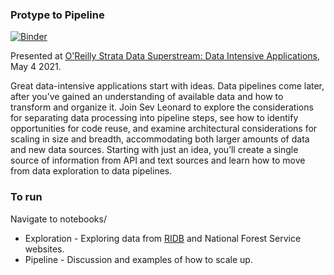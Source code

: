 ### Protype to Pipeline  
[![Binder](https://mybinder.org/badge_logo.svg)](https://mybinder.org/v2/gh/gizm00/strata_2021/main)  

Presented at [O'Reilly Strata Data Superstream: Data Intensive Applications](https://learning.oreilly.com/attend/strata-data-superstream-series-creating-data-intensive-applications/0636920053192/0636920053191/), May 4 2021.  

Great data-intensive applications start with ideas. Data pipelines come later, after you’ve gained an understanding of available data and how to transform and organize it. Join Sev Leonard to explore the considerations for separating data processing into pipeline steps, see how to identify opportunities for code reuse, and examine architectural considerations for scaling in size and breadth, accommodating both larger amounts of data and new data sources. Starting with just an idea, you’ll create a single source of information from API and text sources and learn how to move from data exploration to data pipelines.  

### To run
Navigate to notebooks/
* Exploration - Exploring data from [RIDB](https://ridb.recreation.gov) and National Forest Service websites.  
* Pipeline - Discussion and examples of how to scale up.  